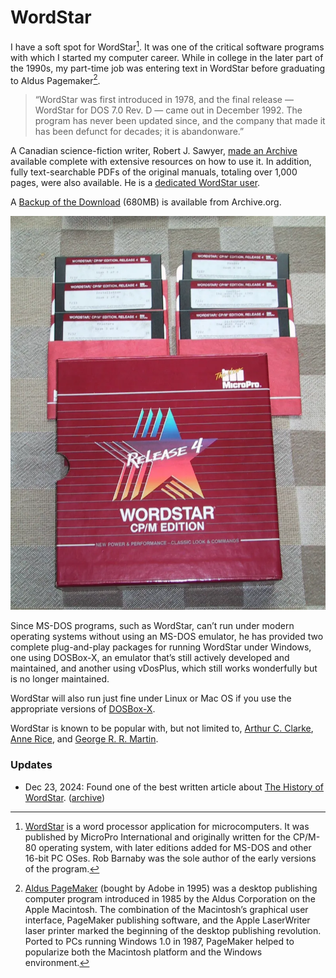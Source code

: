 # WordStar

I have a soft spot for WordStar[^WordStar]. It was one of the critical software programs with which I started my computer career. While in college in the later part of the 1990s, my part-time job was entering text in WordStar before graduating to Aldus Pagemaker[^AldusPageMaker].

> “WordStar was first introduced in 1978, and the final release — WordStar for DOS 7.0 Rev. D — came out in December 1992. The program has never been updated since, and the company that made it has been defunct for decades; it is abandonware.”

A Canadian science-fiction writer, Robert J. Sawyer, [made an Archive](https://sfwriter.com/ws7.htm) available complete with extensive resources on how to use it. In addition, fully text-searchable PDFs of the original manuals, totaling over 1,000 pages, were also available. He is a [dedicated WordStar user](https://sfwriter.com/wordstar.htm).

A [Backup of the Download](https://archive.org/details/wordstar-7-archive-by-sawyer) (680MB) is available from Archive.org. 

![WordStar](/static/2024/wordstar.webp)

Since MS-DOS programs, such as WordStar, can’t run under modern operating systems without using an MS-DOS emulator, he has provided two complete plug-and-play packages for running WordStar under Windows, one using DOSBox-X, an emulator that’s still actively developed and maintained, and another using vDosPlus, which still works wonderfully but is no longer maintained.

WordStar will also run just fine under Linux or Mac OS if you use the appropriate versions of [DOSBox-X](https://dosbox-x.com).

WordStar is known to be popular with, but not limited to, [Arthur C. Clarke](https://en.wikipedia.org/wiki/Arthur_C._Clarke), [Anne Rice](https://en.wikipedia.org/wiki/Anne_Rice), and [George R. R. Martin](https://en.wikipedia.org/wiki/George_R._R._Martin).

### Updates

- Dec 23, 2024: Found one of the best written article about [The History of WordStar](https://www.abortretry.fail/p/arrogant-difficult-powerful). ([archive](https://archive.is/wJvD8))

[^WordStar]: [WordStar](https://en.wikipedia.org/wiki/WordStar) is a word processor application for microcomputers. It was published by MicroPro International and originally written for the CP/M-80 operating system, with later editions added for MS-DOS and other 16-bit PC OSes. Rob Barnaby was the sole author of the early versions of the program.
[^AldusPageMaker]: [Aldus PageMaker](https://en.wikipedia.org/wiki/Aldus_PageMaker) (bought by Adobe in 1995) was a desktop publishing computer program introduced in 1985 by the Aldus Corporation on the Apple Macintosh. The combination of the Macintosh’s graphical user interface, PageMaker publishing software, and the Apple LaserWriter laser printer marked the beginning of the desktop publishing revolution. Ported to PCs running Windows 1.0 in 1987, PageMaker helped to popularize both the Macintosh platform and the Windows environment.